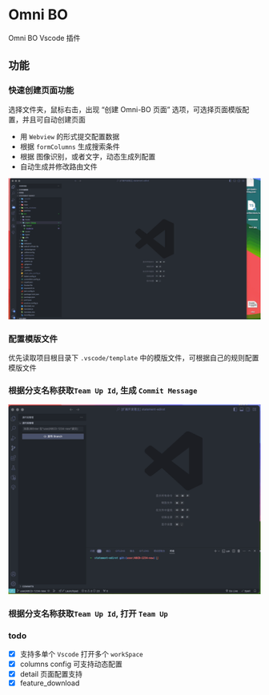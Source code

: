 # Omni BO

Omni BO Vscode 插件

## 功能

### 快速创建页面功能

选择文件夹，鼠标右击，出现 “创建 Omni-BO 页面” 选项，可选择页面模版配置，并且可自动创建页面

- 用 `Webview` 的形式提交配置数据
- 根据 `formColumns` 生成搜索条件
- 根据 图像识别，或者文字，动态生成列配置
- 自动生成并修改路由文件

![Demo](/images/example.gif)

### 配置模版文件

优先读取项目根目录下  `.vscode/template` 中的模版文件，可根据自己的规则配置模版文件

### 根据分支名称获取`Team Up Id`, 生成 `Commit Message`

![Demo](/images/git.gif)

### 根据分支名称获取`Team Up Id`, 打开 `Team Up`

### todo

- [x] 支持多单个 `Vscode` 打开多个 `workSpace`
- [x] columns config 可支持动态配置
- [x] detail 页面配置支持
- [x] feature_download

